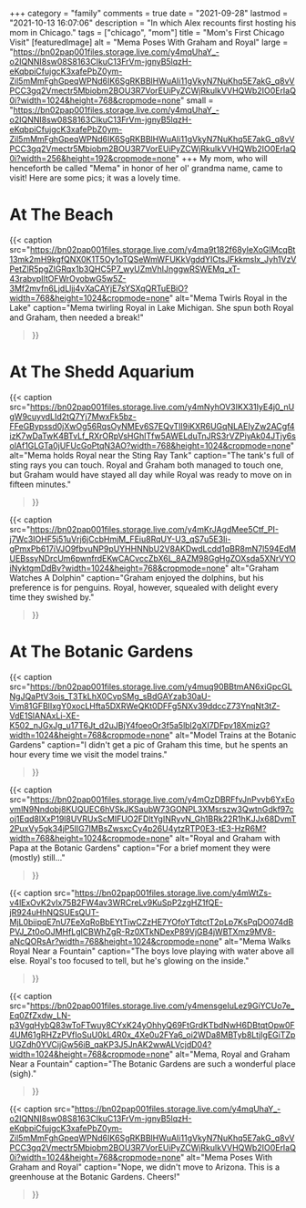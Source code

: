 +++
category = "family"
comments = true
date = "2021-09-28"
lastmod = "2021-10-13 16:07:06"
description = "In which Alex recounts first hosting his mom in Chicago."
tags = ["chicago", "mom"]
title = "Mom's First Chicago Visit"
[featuredImage]
  alt = "Mema Poses With Graham and Royal"
  large = "https://bn02pap001files.storage.live.com/y4mqUhaY_-o2IQNNI8sw08S8163CIkuC13FrVm-jgnyB5lqzH-eKqbpiCfujgcK3xafePbZ0ym-Zil5mMmFghGpeqWPNd6IK6SgRKBBlHWuAIi11gVkyN7NuKhq5E7akG_q8vVPCC3gq2Vmectr5Mbiobm2BOU3R7VorEUiPyZCWjRkulkVVHQWb2IO0ErIaQ0i?width=1024&height=768&cropmode=none"
  small = "https://bn02pap001files.storage.live.com/y4mqUhaY_-o2IQNNI8sw08S8163CIkuC13FrVm-jgnyB5lqzH-eKqbpiCfujgcK3xafePbZ0ym-Zil5mMmFghGpeqWPNd6IK6SgRKBBlHWuAIi11gVkyN7NuKhq5E7akG_q8vVPCC3gq2Vmectr5Mbiobm2BOU3R7VorEUiPyZCWjRkulkVVHQWb2IO0ErIaQ0i?width=256&height=192&cropmode=none"
+++
My mom, who will henceforth be called "Mema" in honor of her ol' grandma name, came to visit! Here are some pics; it was a lovely time.

# At The Beach

{{< caption
src="https://bn02pap001files.storage.live.com/y4ma9t182f68yIeXoGlMcqBt13mk2mH9kgfQNX0K1T5Oy1oTQSeWmWFUKkVgddYICtsJFkkmslx_Jyh1VzVPetZlR5pgZlGRqx1b3QHC5P7_wyUZmVhIJnggwRSWEMq_xT-43rabvpIltOFWrOyobwG5w5Z-3Mf2mvfn6LjdLljj4vXaCAYjE7sYSXqQRTuEBiO?width=768&height=1024&cropmode=none"
alt="Mema Twirls Royal in the Lake"
caption="Mema twirling Royal in Lake Michigan. She spun both Royal and Graham, then needed a break!"
>}}

# At The Shedd Aquarium

{{< caption
src="https://bn02pap001files.storage.live.com/y4mNyhOV3IKX31IyE4j0_nUgW9cuyvdLId2tQ7Yj7MwxFk5bz-FFeGBypssd0jXwOg56RqsOyNMEv6S7EQvTIl9iKXR6UGqNLAEIyZw2ACgf4izK7wDaTwK4BTvLf_RXrORpVsHGhITfw5AWELduTnJRS3rVZPiyAk04JTjy6solAf1GLGTa0jUFUcGoPtqN3AO?width=768&height=1024&cropmode=none"
alt="Mema holds Royal near the Sting Ray Tank"
caption="The tank's full of sting rays you can touch. Royal and Graham both managed to touch one, but Graham would have stayed all day while Royal was ready to move on in fifteen minutes."
>}}

{{< caption
src="https://bn02pap001files.storage.live.com/y4mKrJAgdMee5Ctf_PI-j7Wc3IOHF5j51uVrj6jCcbHmjM_FEiu8RqUY-U3_qS7u5E3Ii-gPmxPb617iVJO9fbvuNP9pUYHHNNbU2V8AKDwdLcdd1qBR8mN7l594EdMUEBssyNDrcUm6pwnfrdEKwCACvccZbX6L_8AZM98GgHgZOXsda5XNrVYOiNyktgmDdBv?width=1024&height=768&cropmode=none"
alt="Graham Watches A Dolphin"
caption="Graham enjoyed the dolphins, but his preference is for penguins. Royal, however, squealed with delight every time they swished by."
>}}

# At The Botanic Gardens

{{< caption
src="https://bn02pap001files.storage.live.com/y4muq90BBtmAN6xiGpcGLNgJQaPtV3ois_T3TkLhX0CvpSMg_sBdGAYzab30aU-Vim81GFBlIxgY0xocLHfta5DXRWeQKt0DFFg5NXv39ddccZ73YnqNt3tZ-VdE1SlANAxLi-XE-K502_nJGxJg_u17T6Jt_d2uJBjY4foeoOr3f5a5lbl2gXI7DFpv18XmizG?width=1024&height=768&cropmode=none"
alt="Model Trains at the Botanic Gardens"
caption="I didn't get a pic of Graham this time, but he spents an hour every time we visit the model trains."
>}}

{{< caption
src="https://bn02pap001files.storage.live.com/y4mOzDBRFfvJnPvvb6YxEovmlN9Nndobj8KUQUEC6hVSkJKSaubW73GONPL3XMsrszw3QwtnGdkf97coj1Eqd8lXxP19l8UVRUxScMIFUO2FDltYgINRyvN_Gh1BRk22R1hKJJx68DvmT2PuxVy5gk34jP5IlG7IMBsZwsxcCy4p26U4ytzRTP0E3-tE3-HzR6M?width=768&height=1024&cropmode=none"
alt="Royal and Graham with Papa at the Botanic Gardens"
caption="For a brief moment they were (mostly) still..."
>}}

{{< caption
src="https://bn02pap001files.storage.live.com/y4mWtZs-v4lExOvK2vIx75B2FW4av3WRCreLv9KuSpP2zgHZ1fQE-jR924uHhNQSUEsQUT-MjL0biipqE7nU7EeXqRoBbEYtTiwCZzHE7YOfoYTdtctT2pLp7KsPqDO074dBPVJ_Zt0oOJMHfLglCBWhZgR-Rz0XTkNDexP89VjGB4jWBTXmz9MV8-aNcQORsAr?width=768&height=1024&cropmode=none"
alt="Mema Walks Royal Near a Fountain"
caption="The boys love playing with water above all else. Royal's too focused to tell, but he's glowing on the inside."
>}}

{{< caption
src="https://bn02pap001files.storage.live.com/y4mensgeIuLez9GiYCUo7e_Eq0ZfZxdw_LN-p3VgqHybQ83wToFTwuy8CYxK24yOhhyQ69FtGrdKTbdNwH6DBtqtOpw0F4UM61gRHZzPVfIoSuU0kL4R0x_4Xe0u2FYa6_oi2WDa8MBTyb8LtjIgEGiTZpUGZdh0YVCijGw56iB_qaKP3J5JnAK2wwALVcjdD04?width=1024&height=768&cropmode=none"
alt="Mema, Royal and Graham Near a Fountain"
caption="The Botanic Gardens are such a wonderful place (sigh)."
>}}

{{< caption
src="https://bn02pap001files.storage.live.com/y4mqUhaY_-o2IQNNI8sw08S8163CIkuC13FrVm-jgnyB5lqzH-eKqbpiCfujgcK3xafePbZ0ym-Zil5mMmFghGpeqWPNd6IK6SgRKBBlHWuAIi11gVkyN7NuKhq5E7akG_q8vVPCC3gq2Vmectr5Mbiobm2BOU3R7VorEUiPyZCWjRkulkVVHQWb2IO0ErIaQ0i?width=1024&height=768&cropmode=none"
alt="Mema Poses With Graham and Royal"
caption="Nope, we didn't move to Arizona. This is a greenhouse at the Botanic Gardens. Cheers!"
>}}

